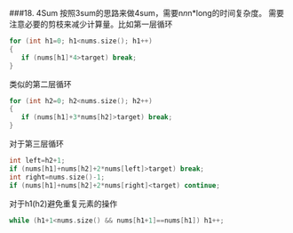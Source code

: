 ###18. 4Sum
按照3sum的思路来做4sum，需要n*n*n*long的时间复杂度。
需要注意必要的剪枝来减少计算量。比如第一层循环
```cpp
for (int h1=0; h1<nums.size(); h1++)
{
   if (nums[h1]*4>target) break;
}
```  
类似的第二层循环
```cpp
for (int h2=0; h2<nums.size(); h2++)
{
   if (nums[h1]+3*nums[h2]>target) break;
}
```    
对于第三层循环
```cpp
int left=h2+1;
if (nums[h1]+nums[h2]+2*nums[left]>target) break;
int right=nums.size()-1;
if (nums[h1]+nums[h2]+2*nums[right]<target) continue;
```    
对于h1(h2)避免重复元素的操作
```cpp
while (h1+1<nums.size() && nums[h1+1]==nums[h1]) h1++;
```
